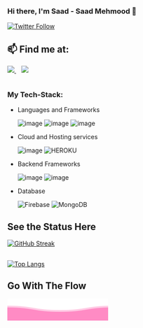 ### Hi there, I'm Saad - Saad Mehmood 👋

[![Twitter Follow](https://img.shields.io/twitter/follow/Real_WarriorEX?color=1DA1F2&logo=twitter&style=for-the-badge)](https://twitter.com/intent/follow?original_referer=https%3A%2F%2Fgithub.com%2FAdnaniDev&screen_name=Real_WarriorEX)

## 📫 Find me at:

<table>
  <tr>
    <a href="https://www.linkedin.com/in/saadmehmood09/">
    <img src="https://img.shields.io/badge/linkedin-%230077B5.svg?&style=for-the-badge&logo=linkedin&logoColor=white" />
  </a>&nbsp;&nbsp;
   <a href="mailto:saad.mahmood.904@gmail.com">
     <img src="https://img.shields.io/badge/Gmail-D14836?style=for-the-badge&logo=gmail&logoColor=white"></a>
    <!-- <a href="https://www.codechef.com/users/devadnani/">&nbsp;&nbsp;
    <img src="https://img.shields.io/badge/-CodeChef-FFA116?style=for-the-badge&logo=CodeChef&logoColor=black" />         -->
  </a>&nbsp;&nbsp;
</table>

### My Tech-Stack:

- Languages and Frameworks

  <!-- ![image](https://img.shields.io/badge/C%2B%2B-232671E5?style=for-the-badge&logo=c%2B%2B&logoColor=white) -->

  ![image](https://img.shields.io/badge/React-F7DF1E?style=for-the-badge&logo=react&logoColor=black)
  ![image](https://img.shields.io/badge/React-Native-F7DF1E?style=for-the-badge&logo=react&logoColor=black)
  ![image](https://img.shields.io/badge/JavaScript-F7DF1E?style=for-the-badge&logo=javascript&logoColor=black)

- Cloud and Hosting services

  ![image](https://img.shields.io/badge/Google_Cloud-4285F4?style=for-the-badge&logo=google-cloud&logoColor=white)
  <img alt="HEROKU" src="https://img.shields.io/badge/HEROKU%20-%23FF9900.svg?&style=for-the-badge&logo=heroku&logoColor=white"/>

- Backend Frameworks

  ![image](https://img.shields.io/badge/Nest.js-000000?style=for-the-badge&logo=nestjs&logoColor=red)
  ![image](https://img.shields.io/badge/Express.js-000000?style=for-the-badge&logo=express&logoColor=white)

- Database

  <img alt="Firebase" src ="https://img.shields.io/badge/Firebase-%2307405e.svg?&style=for-the-badge&logo=firebase&logoColor=white"/>
  <img alt="MongoDB" src ="https://img.shields.io/badge/MongoDB-4EA94B?style=for-the-badge&logo=mongodb&logoColor=white"/>


<!-- ## 👯 I’m open to collaborate on

- For doing projects related to **Building Apps**.
- Building **APIs for Apps**. -->

## See the Status Here

[![GitHub Streak](http://github-readme-streak-stats.herokuapp.com?user=iamsaadMehmood&theme=dark&background=000000)](https://git.io/streak-stats)

##

[![Top Langs](https://github-readme-stats.vercel.app/api/top-langs/?username=iamsaadMehmood&layout=compact&theme=vision-friendly-dark)](https://github.com/anuraghazra/github-readme-stats)

## Go With The Flow

<a href="https://github.com/iamsaadMehmood">
  <img align="middle" src = "https://raw.githubusercontent.com/jash-desai/jash-desai/main/bottom-footer.svg">
</a>
